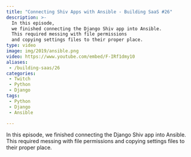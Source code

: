 ```yaml
---
title: "Connecting Shiv Apps with Ansible - Building SaaS #26"
description: >-
  In this episode,
  we finished connecting the Django Shiv app into Ansible.
  This required messing with file permissions
  and copying settings files to their proper place.
type: video
image: img/2019/ansible.png
video: https://www.youtube.com/embed/F-IRf1dmy10
aliases:
 - /building-saas/26
categories:
 - Twitch
 - Python
 - Django
tags:
 - Python
 - Django
 - Ansible

---
```


In this episode,
we finished connecting the Django Shiv app into Ansible.
This required messing with file permissions
and copying settings files to their proper place.
